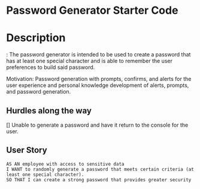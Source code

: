 # Password Generator Starter Code

<h1> Description</h1>: 
The password generator is intended to be used to create a password that has at least one special character and is able to remember the user preferences to build said password. 

Motivation: Password generation with prompts, confirms, and alerts for the user experience and personal knowledge development of alerts, prompts, and password generation.

## Hurdles along the way
[] Unable to generate a password and have it return to the console for the user. 


## User Story 
```
AS AN employee with access to sensitive data
I WANT to randomly generate a password that meets certain criteria (at least one special character).
SO THAT I can create a strong password that provides greater security
```
